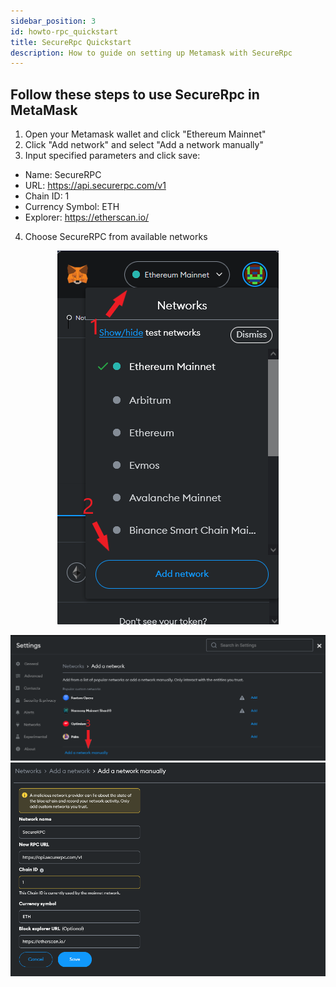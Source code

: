 ```yaml
---
sidebar_position: 3
id: howto-rpc_quickstart
title: SecureRpc Quickstart
description: How to guide on setting up Metamask with SecureRpc
---
```


## Follow these steps to use SecureRpc in MetaMask

1. Open your Metamask wallet and click "Ethereum Mainnet"
2. Click "Add network" and select "Add a network manually"
3. Input specified parameters and click save:
- Name: SecureRPC
- URL: https://api.securerpc.com/v1
- Chain ID: 1
- Currency Symbol: ETH
- Explorer: https://etherscan.io/
4. Choose SecureRPC from available networks

<p align="center">
  <img src="/img/tutimg/rpc_quickstart/001.png" />
</p>

![002.png](/img/tutimg/rpc_quickstart/002.png)
![003.png](/img/tutimg/rpc_quickstart/003.png)

